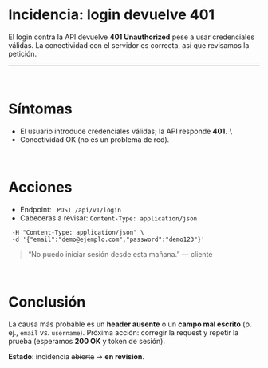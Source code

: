 

# Incidencia: login devuelve **401**


El login contra la API devuelve **401 Unauthorized** pese a usar credenciales válidas.
La conectividad con el servidor es correcta, así que revisamos la petición.

---
<br>

# Síntomas
- El usuario introduce credenciales válidas; la API responde **401.** \
- Conectividad OK (no es un problema de red).
<br>

# Acciones
- Endpoint: `` POST /api/v1/login``
- Cabeceras a revisar: `` Content-Type: application/json `` 

 ``` curl -i -X POST https://api.ejemplo.com/api/v1/login \
  -H "Content-Type: application/json" \  
  -d '{"email":"demo@ejemplo.com","password":"demo123"}' 
  ```
  
 > “No puedo iniciar sesión desde esta mañana.” — cliente
<br>

# Conclusión
La causa más probable es un **header ausente** o un **campo mal escrito** (p. ej., ``email`` vs. ``username``).
Próxima acción: corregir la request y repetir la prueba (esperamos **200 OK** y token de sesión).

**Estado**: incidencia ~~abierta~~ → **en revisión**.
